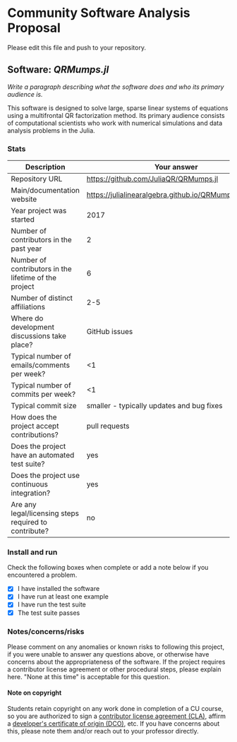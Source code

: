 # Community Software Analysis Proposal

Please edit this file and push to your repository.

## Software: *QRMumps.jl*

*Write a paragraph describing what the software does and who its primary audience is.*

This software is designed to solve large, sparse linear systems of equations using a multifrontal QR factorization method. Its primary audience consists of computational scientists who work with numerical simulations and data analysis problems in the Julia.


### Stats

| Description | Your answer |
|---------|-----------|
| Repository URL |https://github.com/JuliaQR/QRMumps.jl    |
| Main/documentation website |https://julialinearalgebra.github.io/QRMumps.jl/stable/    |
| Year project was started | 2017  |
| Number of contributors in the past year | 2 |
| Number of contributors in the lifetime of the project | 6  |
| Number of distinct affiliations | 2-5 |
| Where do development discussions take place? | GitHub issues  |
| Typical number of emails/comments per week? | <1  |
| Typical number of commits per week? | <1 |
| Typical commit size | smaller - typically updates and bug fixes |
| How does the project accept contributions? | pull requests   |
| Does the project have an automated test suite? | yes |
| Does the project use continuous integration? | yes |
| Are any legal/licensing steps required to contribute? | no |

### Install and run

Check the following boxes when complete or add a note below if you encountered a problem.

- [X] I have installed the software
- [X] I have run at least one example
- [X] I have run the test suite
- [X] The test suite passes

### Notes/concerns/risks

Please comment on any anomalies or known risks to following this project, if you were unable to answer any questions above, or otherwise have concerns about the appropriateness of the software.
If the project requires a contributor license agreement or other procedural steps, please explain here.
"None at this time" is acceptable for this question.

#### Note on copyright

Students retain copyright on any work done in completion of a CU course, so you are authorized to sign a [contributor license agreement (CLA)](https://en.wikipedia.org/wiki/Contributor_License_Agreement), affirm a [developer's certificate of origin (DCO)](https://en.wikipedia.org/wiki/Developer_Certificate_of_Origin), etc.
If you have concerns about this, please note them and/or reach out to your professor directly.
